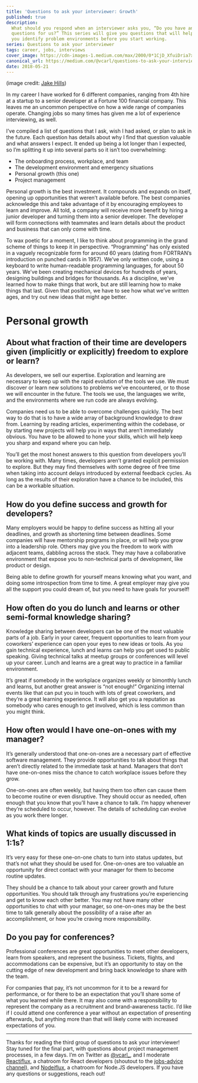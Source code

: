 ```yaml
---
title: 'Questions to ask your interviewer: Growth'
published: true
description:
  What should you respond when an interviewer asks you, “Do you have any
  questions for us?” This series will give you questions that will help
  you identify problem environments before you start working.
series: Questions to ask your interviewer
tags: career, jobs, interviews
cover_image: https://cdn-images-1.medium.com/max/2000/0*1CjD_XfuiDria7xW.
canonical_url: https://medium.com/@vcarl/questions-to-ask-your-interviewer-growth-c88eed119ce2
date: 2018-05-21
---
```


(image credit: [Jake Hills](https://unsplash.com/@jakehills))

In my career I have worked for 6 different companies, ranging from 4th
hire at a startup to a senior developer at a Fortune 100 financial
company. This leaves me an uncommon perspective on how a wide range of
companies operate. Changing jobs so many times has given me a lot of
experience interviewing, as well.

I’ve compiled a list of questions that I ask, wish I had asked, or plan
to ask in the future. Each question has details about why I find that
question valuable and what answers I expect. It ended up being a lot
longer than I expected, so I’m splitting it up into several parts so it
isn’t too overwhelming:

- The onboarding process, workplace, and team
- The development environment and emergency situations
- Personal growth (this one)
- Project management

Personal growth is the best investment. It compounds and expands on
itself, opening up opportunities that weren’t available before. The best
companies acknowledge this and take advantage of it by encouraging
employees to learn and improve. All told, a company will receive more
benefit by hiring a junior developer and turning them into a senior
developer. The developer will form connections with teammates and learn
details about the product and business that can only come with time.

To wax poetic for a moment, I like to think about programming in the
grand scheme of things to keep it in perspective. “Programming” has only
existed in a vaguely recognizable form for around 60 years (dating from
FORTRAN’s introduction on punched cards in 1957). We’ve only written
code, using a keyboard to write human-readable programming languages,
for about 50 years. We’ve been creating mechanical devices for hundreds
of years, designing buildings and bridges for thousands. As a
discipline, we’ve learned how to make things that work, but are still
learning how to make things that last. Given that position, we have to
see how what we’ve written ages, and try out new ideas that might age
better.

# Personal growth

## About what fraction of their time are developers given (implicitly or explicitly) freedom to explore or learn?

As developers, we sell our expertise. Exploration and learning are
necessary to keep up with the rapid evolution of the tools we use. We
must discover or learn new solutions to problems we’ve encountered, or
to those we will encounter in the future. The tools we use, the
languages we write, and the environments where we run code are always
evolving.

Companies need us to be able to overcome challenges quickly. The best
way to do that is to have a wide array of background knowledge to draw
from. Learning by reading articles, experimenting within the codebase,
or by starting new projects will help you in ways that aren’t
immediately obvious. You have to be allowed to hone your skills, which
will help keep you sharp and expand where you can help.

You’ll get the most honest answers to this question from developers
you’ll be working with. Many times, developers aren’t granted explicit
permission to explore. But they may find themselves with some degree of
free time when taking into account delays introduced by external
feedback cycles. As long as the results of their exploration have a
chance to be included, this can be a workable situation.

## How do you define success and growth for developers?

Many employers would be happy to define success as hitting all your
deadlines, and growth as shortening time between deadlines. Some
companies will have mentorship programs in place, or will help you grow
into a leadership role. Others may give you the freedom to work with
adjacent teams, dabbling across the stack. They may have a collaborative
environment that expose you to non-technical parts of development, like
product or design.

Being able to define growth for yourself means knowing what you want,
and doing some introspection from time to time. A great employer may
give you all the support you could dream of, but you need to have goals
for yourself!

## How often do you do lunch and learns or other semi-formal knowledge sharing?

Knowledge sharing between developers can be one of the most valuable
parts of a job. Early in your career, frequent opportunities to learn
from your coworkers’ experience can open your eyes to new ideas or
tools. As you gain technical experience, lunch and learns can help you
get used to public speaking. Giving technical talks at meetup groups or
conferences will level up your career. Lunch and learns are a great way
to practice in a familiar environment.

It’s great if somebody in the workplace organizes weekly or bimonthly
lunch and learns, but another great answer is “not enough!” Organizing
internal events like that can put you in touch with lots of great
coworkers, and they’re a great learning experience. It will also get you
a reputation as somebody who cares enough to get involved, which is less
common than you might think.

## How often would I have one-on-ones with my manager?

It’s generally understood that one-on-ones are a necessary part of
effective software management. They provide opportunities to talk about
things that aren’t directly related to the immediate task at hand.
Managers that don’t have one-on-ones miss the chance to catch workplace
issues before they grow.

One-on-ones are often weekly, but having them too often can cause them
to become routine or even disruptive. They should occur as needed, often
enough that you know that you’ll have a chance to talk. I’m happy
whenever they’re scheduled to occur, however. The details of scheduling
can evolve as you work there longer.

## What kinds of topics are usually discussed in 1:1s?

It’s very easy for these one-on-one chats to turn into status updates,
but that’s not what they should be used for. One-on-ones are too
valuable an opportunity for direct contact with your manager for them to
become routine updates.

They should be a chance to talk about your career growth and future
opportunities. You should talk through any frustrations you’re
experiencing and get to know each other better. You may not have many
other opportunities to chat with your manager, so one-on-ones may be the
best time to talk generally about the possibility of a raise after an
accomplishment, or how you’re craving more responsibility.

## Do you pay for conferences?

Professional conferences are great opportunities to meet other
developers, learn from speakers, and represent the business. Tickets,
flights, and accommodations can be expensive, but it’s an opportunity to
stay on the cutting edge of new development and bring back knowledge to
share with the team.

For companies that pay, it’s not uncommon for it to be a reward for
performance, or for there to be an expectation that you’ll share some of
what you learned while there. It may also come with a responsibility to
represent the company as a recruitment and brand-awareness tactic. I’d
like if I could attend one conference a year without an expectation of
presenting afterwards, but anything more than that will likely come with
increased expectations of you.

---

Thanks for reading the third group of questions to ask your interviewer!
Stay tuned for the final part, with questions about project management
processes, in a few days. I’m on Twitter as
[@vcarl\_](https://twitter.com/vcarl_), and I moderate
[Reactiflux](https://discord.gg/s6dJcJt), a chatroom for React
developers (shoutout to the
[jobs-advice channel](https://discord.gg/s6dJcJt)), and
[Nodeiflux](https://discordapp.com/invite/vUsrbjd), a chatroom for
Node.JS developers. If you have any questions or suggestions, reach out!
